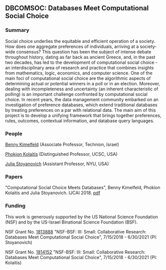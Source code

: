## DBCOMSOC: Databases Meet Computational Social Choice

### Summary

Social choice underlies the equitable and efficient operation of a society. How does one aggregate preferences of individuals, arriving at a society-wide consensus? This question has been the subject of intense debate throughout history, dating as far back as ancient Greece, and, in the past two decades, has led to the development of computational social choice - an interdisciplinary area of research and practice that combines insights from mathematics, logic, economics, and computer science. One of the main foci of computational social choice are the algorithmic aspects of determining actual or potential winners in a poll or in an election. Moreover, dealing with incompleteness and uncertainty (an inherent characteristic of polling) is an important challenge confronted by computational social choice. In recent years, the data management community embarked on an investigation of preference databases, which extend traditional databases by treating preferences on a par with relational data. The main aim of this project is to develop a unifying framework that brings together preferences, rules, outcomes, contextual information, and database query languages.

### People

[Benny Kimelfeld](https://benny.net.technion.ac.il/) (Associate Professor, Technion, Israel)

[Phokion Kolaitis](https://users.soe.ucsc.edu/~kolaitis/) (Distinguished Professor, UCSC, USA)

[Julia Stoyanovich](https://engineering.nyu.edu/faculty/julia-stoyanovich) (Assistant Professor, NYU, USA)

### Papers

"Computational Social Choice Meets Databases", Benny Kimelfeld, Phokion Kolaitis and Julia Stoyanovich. IJCAI 2018. [pdf](https://www.ijcai.org/proceedings/2018/44 )

### Funding

This work is generously supported by the US National Science Foundation (NSF) and by the US-Israel Binational Science Foundation (BSF).

NSF Grant No. [1813888](https://www.nsf.gov/awardsearch/showAward?AWD_ID=1813888&HistoricalAwards=false) "NSF-BSF: III: Small: Collaborative Research: Databases Meet Computational Social Choice", 7/15/2018 - 6/30/2021 (PI: Stoyanovich)

NSF Grant No. [1814152](https://www.nsf.gov/awardsearch/showAward?AWD_ID=1814152&HistoricalAwards=false) "NSF-BSF: III: Small: Collaborative Research: Databases Meet Computational Social Choice", 7/15/2018 - 6/30/2021 (PI: Kolaitis)
